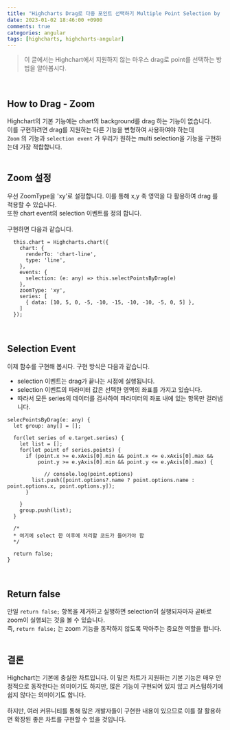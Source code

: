 ```yaml
---
title: "Highcharts Drag로 다중 포인트 선택하기 Multiple Point Selection by Draging"
date: 2023-01-02 18:46:00 +0900
comments: true
categories: angular
tags: [highcharts, highcharts-angular]
---
```


> 이 글에서는 Highchart에서 지원하지 않는 마우스 drag로 point를 선택하는 방법을 알아봅시다.
<br/>

## How to Drag - Zoom
Highchart의 기본 기능에는 chart의 background를 drag 하는 기능이 없습니다. <br/>
이를 구현하려면 drag를 지원하는 다른 기능을 변형하여 사용하여야 하는데<br/>
`Zoom` 의 기능과 `selection event` 가 우리가 원하는 multi selection을 기능을 구현하는데 가장 적합합니다.<br/>
<br/>

## Zoom 설정

우선 ZoomType을 'xy'로 설정합니다. 이를 통해 x,y 축 영역을 다 활용하여 drag 를 적용할 수 있습니다.<br/>
또한 chart event의 selection 이벤트를 정의 합니다.<br/>
<br/>
구현하면 다음과 같습니다.<br/>

```tsx
  this.chart = Highcharts.chart({
    chart: {
      renderTo: 'chart-line',
      type: 'line',
    },
    events: {
      selection: (e: any) => this.selectPointsByDrag(e)
    },
    zoomType: 'xy',
    series: [
      { data: [10, 5, 0, -5, -10, -15, -10, -10, -5, 0, 5] },
    ]
  });
```
<br/>

## Selection Event
이제 함수를 구현해 봅시다. 구현 방식은 다음과 같습니다.<br/>
- selection 이벤트는 drag가 끝나는 시점에 실행됩니다.
- selection 이벤트의 파라미터 값은 선택한 영역의 좌표를 가지고 있습니다.
- 따라서 모든 series의 데이터를 검사하여 파라미터의 좌표 내에 있는 항목만 걸러냅니다.

```tsx
selecPointsByDrag(e: any) {
  let group: any[] = [];

  for(let series of e.target.series) {
    let list = [];
    for(let point of series.points) {
      if (point.x >= e.xAxis[0].min && point.x <= e.xAxis[0].max &&
          point.y >= e.yAxis[0].min && point.y <= e.yAxis[0].max) {

            // console.log(point.options)
        list.push([point.options?.name ? point.options.name : point.options.x, point.options.y]);
      }

    }
    group.push(list);
  }

  /* 
  * 여기에 select 한 이후에 처리할 코드가 들어가야 함
  */

  return false;
}
```
<br/>

## Return false
만일 `return false;` 항목을 제거하고 실행하면 selection이 실행되자마자 곧바로 zoom이 실행되는 것을 볼 수 있습니다.<br/>
즉, `return false;` 는 zoom 기능을 동작하지 않도록 막아주는 중요한 역할을 합니다.<br/>
<br/>

## 결론
Highchart는 기본에 충실한 차트입니다. 이 말은 차트가 지원하는 기본 기능은 매우 안정적으로 동작한다는 의미이기도 하지만, 많은 기능이 구현되어 있지 않고 커스텀하기에 쉽지 않다는 의미이기도 합니다.<br/>
<br/>
하지만, 여러 커뮤니티를 통해 많은 개발자들이 구현한 내용이 있으므로 이를 잘 활용하면 확장된 좋은 차트를 구현할 수 있을 것입니다.<br/>



